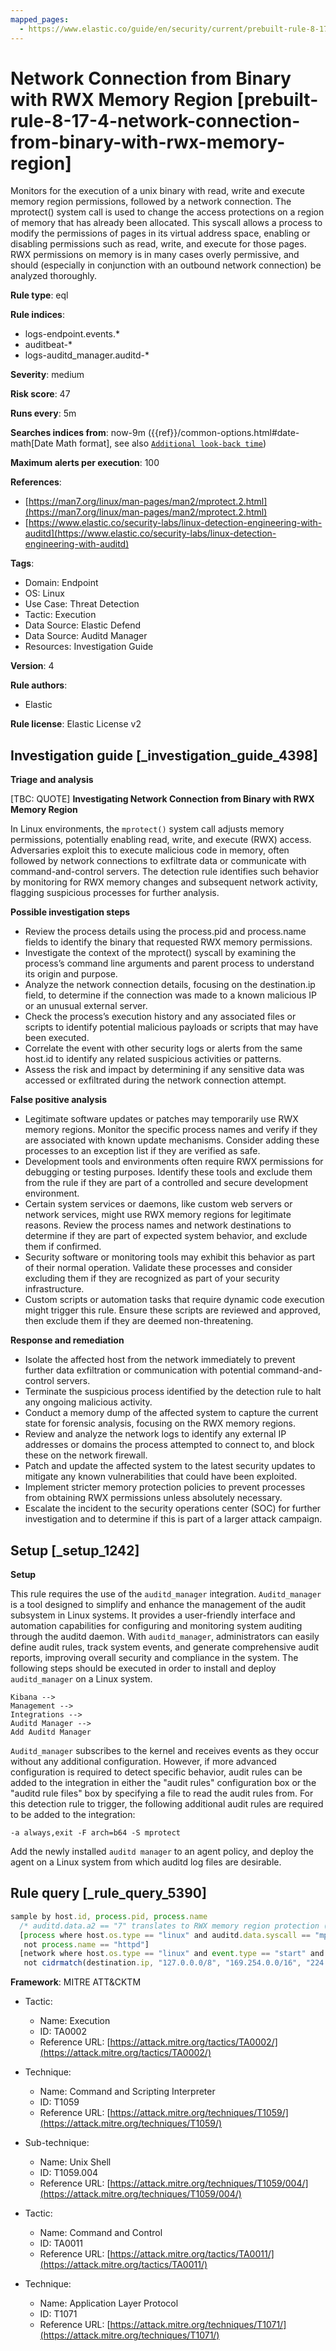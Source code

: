 ```yaml
---
mapped_pages:
  - https://www.elastic.co/guide/en/security/current/prebuilt-rule-8-17-4-network-connection-from-binary-with-rwx-memory-region.html
---
```


# Network Connection from Binary with RWX Memory Region [prebuilt-rule-8-17-4-network-connection-from-binary-with-rwx-memory-region]

Monitors for the execution of a unix binary with read, write and execute memory region permissions, followed by a network connection. The mprotect() system call is used to change the access protections on a region of memory that has already been allocated. This syscall allows a process to modify the permissions of pages in its virtual address space, enabling or disabling permissions such as read, write, and execute for those pages. RWX permissions on memory is in many cases overly permissive, and should (especially in conjunction with an outbound network connection) be analyzed thoroughly.

**Rule type**: eql

**Rule indices**:

* logs-endpoint.events.*
* auditbeat-*
* logs-auditd_manager.auditd-*

**Severity**: medium

**Risk score**: 47

**Runs every**: 5m

**Searches indices from**: now-9m ({{ref}}/common-options.html#date-math[Date Math format], see also [`Additional look-back time`](docs-content://solutions/security/detect-and-alert/create-detection-rule.md#rule-schedule))

**Maximum alerts per execution**: 100

**References**:

* [https://man7.org/linux/man-pages/man2/mprotect.2.html](https://man7.org/linux/man-pages/man2/mprotect.2.html)
* [https://www.elastic.co/security-labs/linux-detection-engineering-with-auditd](https://www.elastic.co/security-labs/linux-detection-engineering-with-auditd)

**Tags**:

* Domain: Endpoint
* OS: Linux
* Use Case: Threat Detection
* Tactic: Execution
* Data Source: Elastic Defend
* Data Source: Auditd Manager
* Resources: Investigation Guide

**Version**: 4

**Rule authors**:

* Elastic

**Rule license**: Elastic License v2

## Investigation guide [_investigation_guide_4398]

**Triage and analysis**

[TBC: QUOTE]
**Investigating Network Connection from Binary with RWX Memory Region**

In Linux environments, the `mprotect()` system call adjusts memory permissions, potentially enabling read, write, and execute (RWX) access. Adversaries exploit this to execute malicious code in memory, often followed by network connections to exfiltrate data or communicate with command-and-control servers. The detection rule identifies such behavior by monitoring for RWX memory changes and subsequent network activity, flagging suspicious processes for further analysis.

**Possible investigation steps**

* Review the process details using the process.pid and process.name fields to identify the binary that requested RWX memory permissions.
* Investigate the context of the mprotect() syscall by examining the process’s command line arguments and parent process to understand its origin and purpose.
* Analyze the network connection details, focusing on the destination.ip field, to determine if the connection was made to a known malicious IP or an unusual external server.
* Check the process’s execution history and any associated files or scripts to identify potential malicious payloads or scripts that may have been executed.
* Correlate the event with other security logs or alerts from the same host.id to identify any related suspicious activities or patterns.
* Assess the risk and impact by determining if any sensitive data was accessed or exfiltrated during the network connection attempt.

**False positive analysis**

* Legitimate software updates or patches may temporarily use RWX memory regions. Monitor the specific process names and verify if they are associated with known update mechanisms. Consider adding these processes to an exception list if they are verified as safe.
* Development tools and environments often require RWX permissions for debugging or testing purposes. Identify these tools and exclude them from the rule if they are part of a controlled and secure development environment.
* Certain system services or daemons, like custom web servers or network services, might use RWX memory regions for legitimate reasons. Review the process names and network destinations to determine if they are part of expected system behavior, and exclude them if confirmed.
* Security software or monitoring tools may exhibit this behavior as part of their normal operation. Validate these processes and consider excluding them if they are recognized as part of your security infrastructure.
* Custom scripts or automation tasks that require dynamic code execution might trigger this rule. Ensure these scripts are reviewed and approved, then exclude them if they are deemed non-threatening.

**Response and remediation**

* Isolate the affected host from the network immediately to prevent further data exfiltration or communication with potential command-and-control servers.
* Terminate the suspicious process identified by the detection rule to halt any ongoing malicious activity.
* Conduct a memory dump of the affected system to capture the current state for forensic analysis, focusing on the RWX memory regions.
* Review and analyze the network logs to identify any external IP addresses or domains the process attempted to connect to, and block these on the network firewall.
* Patch and update the affected system to the latest security updates to mitigate any known vulnerabilities that could have been exploited.
* Implement stricter memory protection policies to prevent processes from obtaining RWX permissions unless absolutely necessary.
* Escalate the incident to the security operations center (SOC) for further investigation and to determine if this is part of a larger attack campaign.


## Setup [_setup_1242]

**Setup**

This rule requires the use of the `auditd_manager` integration. `Auditd_manager` is a tool designed to simplify and enhance the management of the audit subsystem in Linux systems. It provides a user-friendly interface and automation capabilities for configuring and monitoring system auditing through the auditd daemon. With `auditd_manager`, administrators can easily define audit rules, track system events, and generate comprehensive audit reports, improving overall security and compliance in the system. The following steps should be executed in order to install and deploy `auditd_manager` on a Linux system.

```
Kibana -->
Management -->
Integrations -->
Auditd Manager -->
Add Auditd Manager
```

`Auditd_manager` subscribes to the kernel and receives events as they occur without any additional configuration. However, if more advanced configuration is required to detect specific behavior, audit rules can be added to the integration in either the "audit rules" configuration box or the "auditd rule files" box by specifying a file to read the audit rules from. For this detection rule to trigger, the following additional audit rules are required to be added to the integration:

```
-a always,exit -F arch=b64 -S mprotect
```

Add the newly installed `auditd manager` to an agent policy, and deploy the agent on a Linux system from which auditd log files are desirable.


## Rule query [_rule_query_5390]

```js
sample by host.id, process.pid, process.name
  /* auditd.data.a2 == "7" translates to RWX memory region protection (PROT_READ | PROT_WRITE | PROT_EXEC) */
  [process where host.os.type == "linux" and auditd.data.syscall == "mprotect" and auditd.data.a2 == "7" and
   not process.name == "httpd"]
  [network where host.os.type == "linux" and event.type == "start" and event.action == "connection_attempted" and
   not cidrmatch(destination.ip, "127.0.0.0/8", "169.254.0.0/16", "224.0.0.0/4", "::1")]
```

**Framework**: MITRE ATT&CKTM

* Tactic:

    * Name: Execution
    * ID: TA0002
    * Reference URL: [https://attack.mitre.org/tactics/TA0002/](https://attack.mitre.org/tactics/TA0002/)

* Technique:

    * Name: Command and Scripting Interpreter
    * ID: T1059
    * Reference URL: [https://attack.mitre.org/techniques/T1059/](https://attack.mitre.org/techniques/T1059/)

* Sub-technique:

    * Name: Unix Shell
    * ID: T1059.004
    * Reference URL: [https://attack.mitre.org/techniques/T1059/004/](https://attack.mitre.org/techniques/T1059/004/)

* Tactic:

    * Name: Command and Control
    * ID: TA0011
    * Reference URL: [https://attack.mitre.org/tactics/TA0011/](https://attack.mitre.org/tactics/TA0011/)

* Technique:

    * Name: Application Layer Protocol
    * ID: T1071
    * Reference URL: [https://attack.mitre.org/techniques/T1071/](https://attack.mitre.org/techniques/T1071/)



